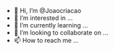 - 👋 Hi, I’m @Joaocriacao
- 👀 I’m interested in ...
- 🌱 I’m currently learning ...
- 💞️ I’m looking to collaborate on ...
- 📫 How to reach me ...

<!---
Joaocriacao/Joaocriacao is a ✨ special ✨ repository because its `README.md` (this file) appears on your GitHub profile.
You can click the Preview link to take a look at your changes.
--->
